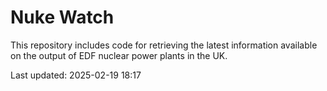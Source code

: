 # Nuke Watch

This repository includes code for retrieving the latest information available on the output of EDF nuclear power plants in the UK.

Last updated: 2025-02-19 18:17